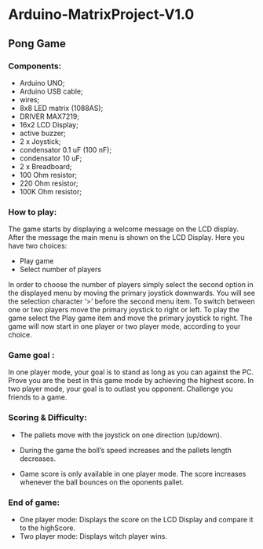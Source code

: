 # Arduino-MatrixProject-V1.0
## Pong Game


### Components:
  - Arduino UNO;
  - Arduino USB cable;
  - wires;
  - 8x8 LED matrix (1088AS);
  - DRIVER MAX7219;
  - 16x2 LCD Display;
  - active buzzer;
  - 2 x Joystick;
  - condensator 0.1 uF (100 nF);
  - condensator 10 uF;
  - 2 x Breadboard;
  - 100 Ohm resistor;
  - 220 Ohm resistor;
  - 100K Ohm resistor;
  
  
### How to play:
 
The game starts by displaying a welcome message on the LCD display. After the message the main menu is shown on the LCD Display. Here you have two choices: 
-	Play game 
-	Select number of players

In order to choose the number of players simply select the second option in the displayed menu by moving the primary joystick downwards. You will see the selection character ‘>’ before the second menu item. To switch between one or two players move the primary joystick to right or left.
	To play the game select the Play game item and move the primary joystick to right. The game will now start in one player or two player mode, according to your choice.


### Game goal :

In one player mode, your goal is to stand as long as you can against the PC. Prove you are the best in this game mode by achieving the highest score. 
In two player mode, your goal is to outlast you opponent. Challenge you friends to a game.

### Scoring & Difficulty:
-	The pallets move with the joystick on one direction (up/down).
-	During the game the boll’s speed increases and the pallets length decreases. 

-	Game score is only available in one player mode. The score increases whenever the ball bounces on the oponents pallet.

### End of game:

-	One player mode:
    Displays the score on the LCD Display and compare it to the highScore.
-	Two player mode:
    Displays witch player wins.

